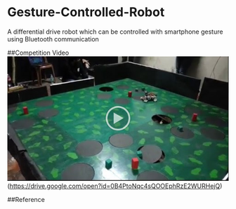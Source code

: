 # Gesture-Controlled-Robot
A differential drive robot which can be controlled with smartphone gesture using Bluetooth communication

##Competition Video
<img src="./Images/video.png"> (https://drive.google.com/open?id=0B4PtoNqc4sQOOEphRzE2WURHejQ)

##Reference
